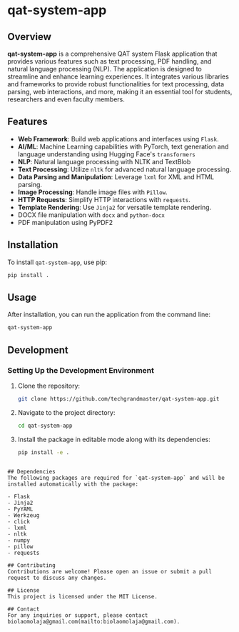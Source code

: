 # qat-system-app

## Overview
**qat-system-app** is a comprehensive QAT system Flask application that provides various features such as text processing, PDF handling, and natural language processing (NLP). The application is designed to streamline and enhance learning experiences. It integrates various libraries and frameworks to provide robust functionalities for text processing, data parsing, web interactions, and more, making it an essential tool for students, researchers and even faculty members.

## Features
- **Web Framework**: Build web applications and interfaces using `Flask`.
- **AI/ML**: Machine Learning capabilities with PyTorch, text generation and language understanding using Hugging Face's `transformers`
- **NLP**: Natural language processing with NLTK and TextBlob
- **Text Processing**: Utilize `nltk` for advanced natural language processing.
- **Data Parsing and Manipulation**: Leverage `lxml` for XML and HTML parsing.
- **Image Processing**: Handle image files with `Pillow`.
- **HTTP Requests**: Simplify HTTP interactions with `requests`.
- **Template Rendering**: Use `Jinja2` for versatile template rendering.
- DOCX file manipulation with `docx` and `python-docx`
- PDF manipulation using PyPDF2


## Installation
To install `qat-system-app`, use pip:

```bash
pip install .
```

## Usage
After installation, you can run the application from the command line:

```bash
qat-system-app
```

## Development
### Setting Up the Development Environment
1. Clone the repository:
    ```bash
    git clone https://github.com/techgrandmaster/qat-system-app.git
    ```
2. Navigate to the project directory:
    ```bash
    cd qat-system-app
    ```
3. Install the package in editable mode along with its dependencies:
    ```bash
    pip install -e .
    ```
```

## Dependencies
The following packages are required for `qat-system-app` and will be installed automatically with the package:

- Flask
- Jinja2
- PyYAML
- Werkzeug
- click
- lxml
- nltk
- numpy
- pillow
- requests

## Contributing
Contributions are welcome! Please open an issue or submit a pull request to discuss any changes.

## License
This project is licensed under the MIT License.

## Contact
For any inquiries or support, please contact biolaomolaja@gmail.com(mailto:biolaomolaja@gmail.com).
